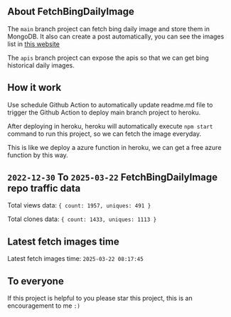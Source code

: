 ## About FetchBingDailyImage

The `main` branch project can fetch bing daily image and store them in MongoDB.
It also can create a post automatically, you can see the images list in [this website](https://oursalbum.netlify.app)

The `apis` branch project can expose the apis so that we can get bing historical daily images.

## How it work

Use schedule Github Action to automatically update readme.md file to trigger the Github Action to deploy main branch project to heroku.

After deploying in heroku, heroku will automatically execute `npm start` command to run this project, so we can fetch the image everyday.

This is like we deploy a azure function in heroku, we can get a free azure function by this way.

## `2022-12-30` To `2025-03-22` FetchBingDailyImage repo traffic data

Total views data: `{ count: 1957, uniques: 491 }`

Total clones data: `{ count: 1433, uniques: 1113 }`

## Latest fetch images time

Latest fetch images time: `2025-03-22 08:17:45`

## To everyone

If this project is helpful to you please star this project, this is an encouragement to me `:)`



